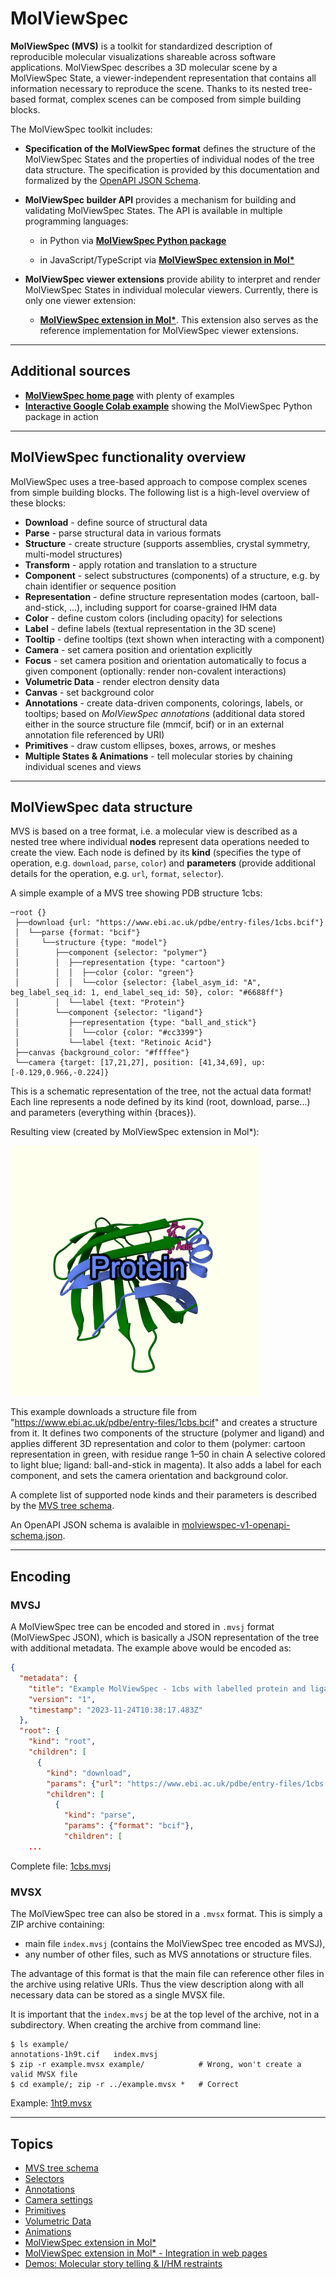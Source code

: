 # MolViewSpec

**MolViewSpec (MVS)** is a toolkit for standardized description of reproducible molecular visualizations shareable across software applications. MolViewSpec describes a 3D molecular scene by a MolViewSpec State, a viewer-independent representation that contains all information necessary to reproduce the scene. Thanks to its nested tree-based format, complex scenes can be composed from simple building blocks.

The MolViewSpec toolkit includes:

-   **Specification of the MolViewSpec format** defines the structure of the MolViewSpec States and the properties of individual nodes of the tree data structure. The specification is provided by this documentation and formalized by the [OpenAPI JSON Schema](./files/molviewspec-v1-openapi-schema.json).

-   **MolViewSpec builder API** provides a mechanism for building and validating MolViewSpec States. The API is available in multiple programming languages:

    -   in Python via [**MolViewSpec Python package**](https://pypi.org/project/molviewspec/)

    -   in JavaScript/TypeScript via [**MolViewSpec extension in Mol\***](https://github.com/molstar/molstar/tree/master/docs/docs/extensions/mvs)

-   **MolViewSpec viewer extensions** provide ability to interpret and render MolViewSpec States in individual molecular viewers. Currently, there is only one viewer extension:

    -   [**MolViewSpec extension in Mol\***](https://github.com/molstar/molstar/tree/master/docs/docs/extensions/mvs). This extension also serves as the reference implementation for MolViewSpec viewer extensions.

---

## Additional sources

-   [**MolViewSpec home page**](https://molstar.org/mol-view-spec/) with plenty of examples
-   [**Interactive Google Colab example**](https://colab.research.google.com/drive/1O2TldXlS01s-YgkD9gy87vWsfCBTYuz9) showing the MolViewSpec Python package in action

---

## MolViewSpec functionality overview

MolViewSpec uses a tree-based approach to compose complex scenes from simple building blocks. The following list is a high-level overview of these blocks:

-   **Download** - define source of structural data
-   **Parse** - parse structural data in various formats
-   **Structure** - create structure (supports assemblies, crystal symmetry, multi-model structures)
-   **Transform** - apply rotation and translation to a structure
-   **Component** - select substructures (components) of a structure, e.g. by chain identifier or sequence position
-   **Representation** - define structure representation modes (cartoon, ball-and-stick, ...), including support for coarse-grained IHM data
-   **Color** - define custom colors (including opacity) for selections
-   **Label** - define labels (textual representation in the 3D scene)
-   **Tooltip** - define tooltips (text shown when interacting with a component)
-   **Camera** - set camera position and orientation explicitly
-   **Focus** - set camera position and orientation automatically to focus a given component (optionally: render non-covalent interactions)
-   **Volumetric Data** - render electron density data
-   **Canvas** - set background color
-   **Annotations** - create data-driven components, colorings, labels, or tooltips; based on _MolViewSpec annotations_ (additional data stored either in the source structure file (mmcif, bcif) or in an external annotation file referenced by URI)
-   **Primitives** - draw custom ellipses, boxes, arrows, or meshes
-   **Multiple States & Animations** - tell molecular stories by chaining individual scenes and views

---

## MolViewSpec data structure

MVS is based on a tree format, i.e. a molecular view is described as a nested tree where individual **nodes** represent data operations needed to create the view. Each node is defined by its **kind** (specifies the type of operation, e.g. `download`, `parse`, `color`) and **parameters** (provide additional details for the operation, e.g. `url`, `format`, `selector`). 

A simple example of a MVS tree showing PDB structure 1cbs:

```
─root {}
 ├──download {url: "https://www.ebi.ac.uk/pdbe/entry-files/1cbs.bcif"}
 │  └──parse {format: "bcif"}
 │     └──structure {type: "model"}
 │        ├──component {selector: "polymer"}
 │        │  ├──representation {type: "cartoon"}
 │        │  │  ├──color {color: "green"}
 │        │  │  └──color {selector: {label_asym_id: "A", beg_label_seq_id: 1, end_label_seq_id: 50}, color: "#6688ff"}
 │        │  └──label {text: "Protein"}
 │        └──component {selector: "ligand"}
 │           ├──representation {type: "ball_and_stick"}
 │           │  └──color {color: "#cc3399"}
 │           └──label {text: "Retinoic Acid"}
 ├──canvas {background_color: "#ffffee"}
 └──camera {target: [17,21,27], position: [41,34,69], up: [-0.129,0.966,-0.224]}
```

This is a schematic representation of the tree, not the actual data format! Each line represents a node defined by its kind (root, download, parse...) and parameters (everything within {braces}).

Resulting view (created by MolViewSpec extension in Mol\*):

![Example MolViewSpec - 1cbs with labelled protein and ligand](./files/1cbs.png 'Example MolViewSpec')

This example downloads a structure file from "https://www.ebi.ac.uk/pdbe/entry-files/1cbs.bcif" and creates a structure from it. It defines two components of the structure (polymer and ligand) and applies different 3D representation and color to them (polymer: cartoon representation in green, with residue range 1–50 in chain A selective colored to light blue; ligand: ball-and-stick in magenta). It also adds a label for each component, and sets the camera orientation and background color.

A complete list of supported node kinds and their parameters is described by the [MVS tree schema](./tree-schema.md).

An OpenAPI JSON schema is avalaible in [molviewspec-v1-openapi-schema.json](./files/molviewspec-v1-openapi-schema.json).

---

## Encoding

### MVSJ

A MolViewSpec tree can be encoded and stored in `.mvsj` format (MolViewSpec JSON), which is basically a JSON representation of the tree with additional metadata. The example above would be encoded as:

```json
{
  "metadata": {
    "title": "Example MolViewSpec - 1cbs with labelled protein and ligand",
    "version": "1",
    "timestamp": "2023-11-24T10:38:17.483Z"
  },
  "root": {
    "kind": "root",
    "children": [
      {
        "kind": "download",
        "params": {"url": "https://www.ebi.ac.uk/pdbe/entry-files/1cbs.bcif"},
        "children": [
          {
            "kind": "parse",
            "params": {"format": "bcif"},
            "children": [
    ...
```

Complete file: [1cbs.mvsj](./files/1cbs.mvsj)

### MVSX

The MolViewSpec tree can also be stored in a `.mvsx` format. This is simply a ZIP archive containing:

-   main file `index.mvsj` (contains the MolViewSpec tree encoded as MVSJ),
-   any number of other files, such as MVS annotations or structure files.

The advantage of this format is that the main file can reference other files in the archive using relative URIs. Thus the view description along with all necessary data can be stored as a single MVSX file.

It is important that the `index.mvsj` be at the top level of the archive, not in a subdirectory. When creating the archive from command line:

```
$ ls example/
annotations-1h9t.cif   index.mvsj
$ zip -r example.mvsx example/            # Wrong, won't create a valid MVSX file
$ cd example/; zip -r ../example.mvsx *   # Correct
```

Example: [1ht9.mvsx](./files/1h9t.mvsx)

---

## Topics

-   [MVS tree schema](./tree-schema.md)
-   [Selectors](./selectors.md)
-   [Annotations](./annotations.md)
-   [Camera settings](./camera-settings.md)
-   [Primitives](./primitives.md)
-   [Volumetric Data](./volumes.md)
-   [Animations](./animations.md)
-   [MolViewSpec extension in Mol\*](./mvs-molstar-extension.md)
-   [MolViewSpec extension in Mol\* - Integration in web pages](./mvs-molstar-extension-integration.md)
-   [Demos: Molecular story telling & I/HM restraints](./demos.md)

